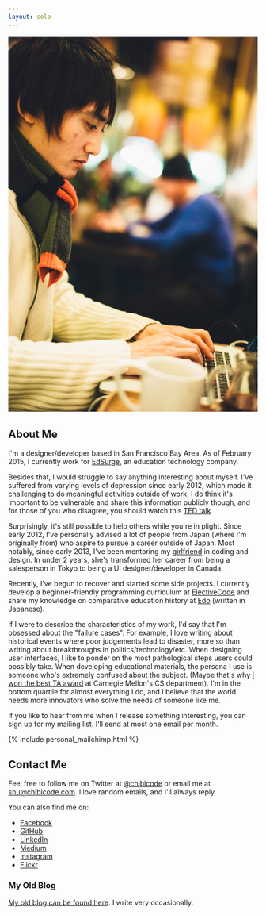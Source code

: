 ```yaml
---
layout: solo
---
```


<a href="/assets/images/shuuesugi.jpg"><img src="/assets/images/shuuesugi.jpg" alt="Shu Uesugi" class="profile-img"></a>

## About Me

I'm a designer/developer based in San Francisco Bay Area. As of February 2015, I currently work for [EdSurge](http://edsurge.com), an education technology company.

Besides that, I would struggle to say anything interesting about myself. I've suffered from varying levels of depression since early 2012, which made it challenging to do meaningful activities outside of work. I do think it's important to be vulnerable and share this information publicly though, and for those of you who disagree, you should watch this [TED talk](http://www.ted.com/talks/kevin_breel_confessions_of_a_depressed_comic).

Surprisingly, it's still possible to help others while you're in plight. Since early 2012, I've personally advised a lot of people from Japan (where I'm originally from) who aspire to pursue a career outside of Japan. Most notably, since early 2013, I've been mentoring my [girlfriend](http://ellekasai.com/) in coding and design. In under 2 years, she's transformed her career from being a salesperson in Tokyo to being a UI designer/developer in Canada.

Recently, I've begun to recover and started some side projects. I currently develop a beginner-friendly programming curriculum at [ElectiveCode](http://electivecode.com/) and share my knowledge on comparative education history at [Edo](http://edo.chibicode.com/) (written in Japanese).

If I were to describe the characteristics of my work, I'd say that I'm obsessed about the "failure cases". For example, I love writing about historical events where poor judgements lead to disaster, more so than writing about breakthroughs in politics/technology/etc. When designing user interfaces, I like to ponder on the most pathological steps users could possibly take. When developing educational materials, the persona I use is someone who's extremely confused about the subject. (Maybe that's why [I won the best TA award](https://www.cs.cmu.edu/~scsfacts/uesugi.html) at Carnegie Mellon's CS department). I'm in the bottom quartile for almost everything I do, and I believe that the world needs more innovators who solve the needs of someone like me.

If you like to hear from me when I release something interesting, you can sign up for my mailing list. I'll send at most one email per month.

{% include personal_mailchimp.html %}

## Contact Me

Feel free to follow me on Twitter at [@chibicode](http://twitter.com/chibicode) or email me at [shu@chibicode.com](mailto:shu@chibicode.com). I love random emails, and I'll always reply.

You can also find me on:

- [Facebook](http://facebook.com/shu)
- [GitHub](http://github.com/chibicode)
- [LinkedIn](http://linkedin.com/in/chibicode)
- [Medium](http://medium.com/@chibicode)
- [Instagram](http://instagram.com/chibicode)
- [Flickr](https://www.flickr.com/photos/chibicode/sets)

### My Old Blog

[My old blog can be found here](http://chibicode.com/archive/). I write very occasionally.

